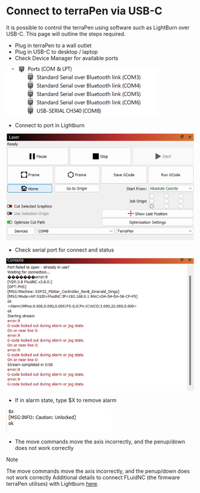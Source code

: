 # Connect to terraPen via USB-C

It is possible to control the terraPen using software such as LightBurn over USB-C. This page will outline the steps required.

- Plug in terraPen to a wall outlet
- Plug in USB-C to desktop / laptop
- Check Device Manager for available ports

![Screenshot](img/DeviceManagerCOMPort.png)

- Connect to port in Lightburn

![Screenshot](img/LightburnConnectedTethered.png)

- Check serial port for connect and status

![Screenshot](img/LightburnConsoleLocked.png)

- If in alarm state, type $X to remove alarm

![Screenshot](img/AlarmOff$X.png)

- The move commands move the axis incorrectly, and the penup/down does not work correctly

> [!Note]
> The move commands move the axis incorrectly, and the penup/down does not work correctly
> Additional details to connect FLuidNC (the firmware terraPen utilises) with Lightburn [here](<http://wiki.fluidnc.com/en/support/senders/lightburn#:~:text=%C2%B6%20Using%20LightBurn%20(v1.4.0+)%20%C2%B6%20FluidNC%20Config.%20First%20release%20June,>).
